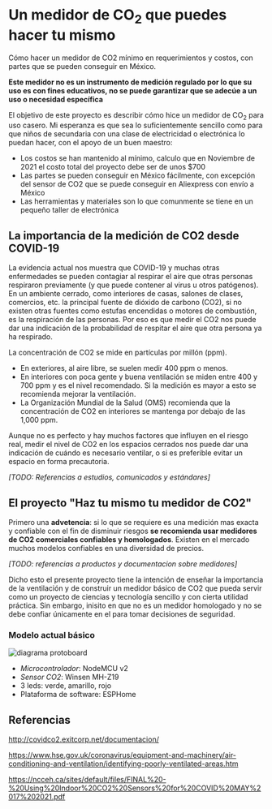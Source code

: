 # Un medidor de CO<sub>2</sub> que puedes hacer tu mismo

Cómo hacer un medidor de CO2 mínimo en requerimientos y costos, con partes que se pueden conseguir en México.

**Este medidor no es un instrumento de medición regulado por lo que su uso es con fines educativos, no se puede garantizar que se adecúe a un uso o necesidad específica**

El objetivo de este proyecto es describir cómo hice un medidor de CO<sub>2</sub> para uso casero. Mi esperanza es que sea lo suficientemente sencillo como para que niños de secundaria con una clase de electricidad o electrónica lo puedan hacer, con el apoyo de un buen maestro:

- Los costos se han mantenido al mínimo, calculo que en Noviembre de 2021 el costo total del proyecto debe ser de unos $700
- Las partes se pueden conseguir en México fácilmente, con excepción del sensor de CO2 que se puede conseguir en Aliexpress con envío a México
- Las herramientas y materiales son lo que comunmente se tiene en un pequeño taller de electrónica

## La importancia de la medición de CO2 desde COVID-19

La evidencia actual nos muestra que COVID-19 y muchas otras enfermedades se pueden contagiar al respirar el aire que otras personas respiraron previamente (y que puede contener al virus u otros patógenos). En un ambiente cerrado, como interiores de casas, salones de clases, comercios, etc. la principal fuente de dióxido de carbono (CO2), si no existen otras fuentes como estufas encendidas o motores de combustión, es la respiración de las personas. Por eso es que medir el CO2 nos puede dar una indicación de la probabilidad de respitar el aire que otra persona ya ha respirado. 

La concentración de CO2 se mide en partículas por millón (ppm).
 
- En exteriores, al aire libre, se suelen medir 400 ppm o menos. 
- En interiores con poca gente y buena ventilación se miden entre 400 y 700 ppm y es el nivel recomendado. Si la medición es mayor a esto se recomienda mejorar la ventilación.
- La Organización Mundial de la Salud (OMS) recomienda que la concentración de CO2 en interiores se mantenga por debajo de las 1,000 ppm.

Aunque no es perfecto y hay muchos factores que influyen en el riesgo real, medir el nivel de CO2 en los espacios cerrados nos puede dar una indicación de cuándo es necesario ventilar, o si es preferible evitar un espacio en forma precautoria.

*[TODO: Referencias a estudios, comunicados y estándares]*

## El proyecto "Haz tu mismo tu medidor de CO2"

Primero una **advetencia**: si lo que se requiere es una medición mas exacta y confiable con el fin de disminuir riesgos **se recomienda usar medidores de CO2 comerciales confiables y homologados**. Existen en el mercado muchos modelos confiables en una diversidad de precios. 

*[TODO: referencias a productos y documentacion sobre medidores]*

Dicho esto el presente proyecto tiene la intención de enseñar la importancia de la ventilación y de construir un medidor básico de CO2 que pueda servir como un proyecto de ciencias y tecnología sencillo y con cierta utilidad práctica. Sin embargo, inisito en que no es un medidor homologado y no se debe confiar únicamente en el para tomar decisiones de seguridad.


### Modelo actual básico

![diagrama protoboard](./assets/images/nodemcu-3led_bb.png)



- *Microcontrolador*: NodeMCU v2
- *Sensor CO2*: Winsen MH-Z19
- 3 leds: verde, amarillo, rojo
- Plataforma de software: ESPHome

## Referencias

http://covidco2.exitcorp.net/documentacion/

https://www.hse.gov.uk/coronavirus/equipment-and-machinery/air-conditioning-and-ventilation/identifying-poorly-ventilated-areas.htm

https://ncceh.ca/sites/default/files/FINAL%20-%20Using%20Indoor%20CO2%20Sensors%20for%20COVID%20MAY%2017%202021.pdf


